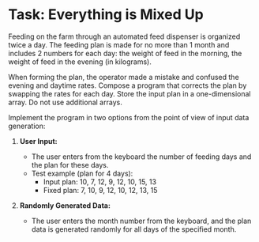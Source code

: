 # Task: Everything is Mixed Up

Feeding on the farm through an automated feed dispenser is organized twice a day. The feeding plan is made for no more than 1 month and includes 2 numbers for each day: the weight of feed in the morning, the weight of feed in the evening (in kilograms).

When forming the plan, the operator made a mistake and confused the evening and daytime rates. Compose a program that corrects the plan by swapping the rates for each day. Store the input plan in a one-dimensional array. Do not use additional arrays.

Implement the program in two options from the point of view of input data generation:

1. **User Input:**
   - The user enters from the keyboard the number of feeding days and the plan for these days.
   - Test example (plan for 4 days):
     - Input plan: 10, 7, 12, 9, 12, 10, 15, 13
     - Fixed plan: 7, 10, 9, 12, 10, 12, 13, 15

2. **Randomly Generated Data:**
   - The user enters the month number from the keyboard, and the plan data is generated randomly for all days of the specified month.
